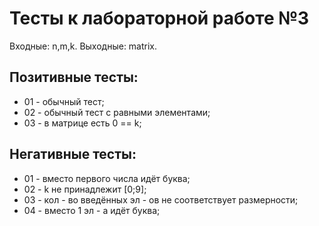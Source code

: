 # Тесты к лабораторной работе №3

Входные: n,m,k.
Выходные: matrix.

## Позитивные тесты:
- 01 - обычный тест;
- 02 - обычный тест с равными элементами;
- 03 - в матрице есть 0 == k;

## Негативные тесты:
- 01 - вместо первого числа идёт буква;  
- 02 - k не принадлежит [0;9]; 
- 03 - кол - во введённых эл - ов не соответствует размерности;  
- 04 - вместо 1 эл - а идёт буква;  